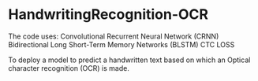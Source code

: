 # HandwritingRecognition-OCR

The code uses:
Convolutional Recurrent Neural Network (CRNN)
Bidirectional Long Short-Term Memory Networks (BLSTM)
CTC LOSS

To deploy a model to predict a handwritten text based on which an Optical character recognition (OCR) is made.
